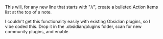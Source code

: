 This will, for any new line that starts with "//", create a bulleted Action Items list at the top of a note.

I couldn't get this functionality easily with existing Obsidian plugins, so I vibe coded this. Drop it in the .obsidian/plugins folder, scan for new community plugins, and enable. 
